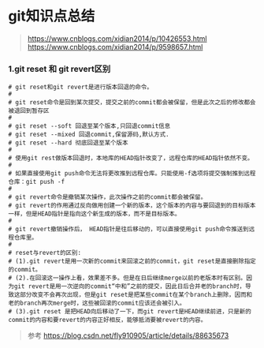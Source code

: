 git知识点总结
======
> https://www.cnblogs.com/xidian2014/p/10426553.html                    
> https://www.cnblogs.com/xidian2014/p/9598657.html                                              
>                            
### 1.git reset 和 git revert区别
```shell script
# git reset和git revert是进行版本回退的命令。
# 
# git reset命令是回到某次提交，提交之前的commit都会被保留，但是此次之后的修改都会被退回到暂存区
# 
# git reset --soft 回退至某个版本,只回退commit信息
# git reset --mixed 回退commit,保留源码,默认方式.
# git reset --hard 彻底回退至某个版本
# 
# 使用git rest做版本回退时，本地库的HEAD指针改变了，远程仓库的HEAD指针依然不变。
# 
# 如果直接使用git push命令无法将更改推到远程仓库。只能使用-f选项将提交强制推到远程仓库：git push -f
# 
# git revert命令是撤销某次操作，此次操作之前的commit都会被保留。
# git revert的作用通过反向做用创建一个新的版本，这个版本的内容与要回退到的目标版本一样，但是HEAD指针是指向这个新生成的版本，而不是目标版本。
# 
# git revert撤销操作后， HEAD指针是往后移动的，可以直接使用git push命令推送到远程仓库里。
# 
# reset与revert的区别:
# (1).git revert是用一次新的commit来回滚之前的commit，git reset是直接删除指定的commit。
# (2).在回滚这一操作上看，效果差不多。但是在日后继续merge以前的老版本时有区别。因为git revert是用一次逆向的commit“中和”之前的提交，因此日后合并老的branch时，导致这部分改变不会再次出现，但是git reset是把某些commit在某个branch上删除，因而和老的branch再次merge时，这些被回滚的commit应该还会被引入。
# (3).git reset 是把HEAD向后移动了一下，而git revert是HEAD继续前进，只是新的commit的内容和要revert的内容正好相反，能够抵消要被revert的内容。
```
> 参考 https://blog.csdn.net/fly910905/article/details/88635673               